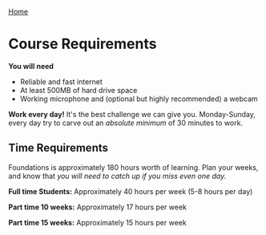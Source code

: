 [Home](README.md)

# Course Requirements

__You will need__
- Reliable and fast internet
- At least 500MB of hard drive space
- Working microphone and (optional but highly recommended) a webcam

__Work every day!__ It's the best challenge we can give you. Monday-Sunday, every day try to carve out an _absolute minimum_ of 30 minutes to work.

## Time Requirements
Foundations is approximately 180 hours worth of learning. Plan your weeks, and know that *you will need to catch up if you miss even one day.*

__Full time Students:__ Approximately 40 hours per week (5-8 hours per day)

__Part time 10 weeks:__ Approximately 17 hours per week

__Part time 15 weeks:__ Approximately 15 hours per week


